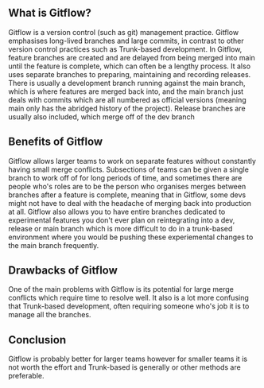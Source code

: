 ## What is Gitflow?
Gitflow is a version control (such as git) management practice. Gitflow emphasises long-lived branches and large commits, in contrast to other version control practices such as Trunk-based development. In Gitflow, feature branches are created and are delayed from being merged into main until the feature is complete, which can often be a lengthy process. It also uses separate branches to preparing, maintaining and recording releases. There is usually a development branch running against the main branch, which is where features are merged back into, and the main branch just deals with commits which are all numbered as official versions (meaning main only has the abridged history of the project). Release branches are usually also included, which merge off of the dev branch

## Benefits of Gitflow
Gitflow allows larger teams to work on separate features without constantly having small merge conflicts. Subsections of teams can be given a single branch to work off of for long periods of time, and sometimes there are people who's roles are to be the person who organises merges between branches after a feature is complete, meaning that in Gitflow, some devs might not have to deal with the headache of merging back into production at all. Gitflow also allows you to have entire branches dedicated to experimental features you don't ever plan on reintegrating into a dev, release or main branch which is more difficult to do in a trunk-based environment where you would be pushing these experiemental changes to the main branch frequently. 


## Drawbacks of Gitflow
One of the main problems with Gitflow is its potential for large merge conflicts which require time to resolve well. It also is a lot more confusing that Trunk-based development, often requiring someone who's job it is to manage all the branches. 

## Conclusion
Gitflow is probably better for larger teams however for smaller teams it is not worth the effort and Trunk-based is generally or other methods are preferable.